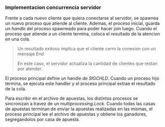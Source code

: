 ### Implementacion concurrencia servidor

Frente a cada nuevo cliente que quiera conectarse al servidor, se spawnea un nuevo proceso que atiende al cliente. Ademas, el proceso inicial, guarda un *handle* del proceso spawneado para poder hacer join luego. 
Cuando el proceso que atiende a un cliente termina, coloca el resultado de la atencion en una cola. 

> Un resultado exitoso implica que el cliente cerro la conexion con un mensaje *End*
>
> En este caso, el servidor actualiza la cantidad de clientes que restan por atender.

El proceso principal define un handle de *SIGCHLD*. Cuando un proceso hijo termina, se ejecuta este handler y el proceso principal extrae el resultado de la cola.

Para escribir en el archivo de apuestas, los distintos procesos se sincronizan a travez de un *multiprocessing.Lock*.
Cuando todas las casas de apuestas terminan de enviar la apuestas realizadas en las mismas, el proceso principal lee el archivo de apuestas y obtiene los ganadores, segregandolos por casa de apuesta.